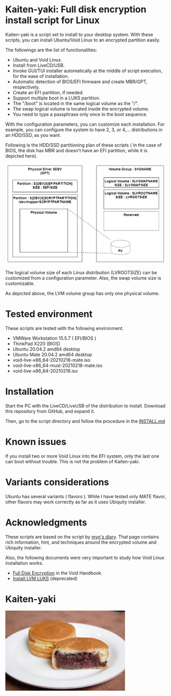 # Kaiten-yaki: Full disk encryption install script for Linux
Kaiten-yaki is a script set to install to your desktop system. With these scripts, you can install Ubuntu/Void Linux to an encrypted partition easily. 

The followings are the list of functionalities: 
- Ubuntu and Void Linux.
- Install from LiveCD/USB.
- Invoke GUI/TUI installer automatically at the middle of script execution, for the ease of installation.
- Automatic detection of BIOS/EFI firmware and create MBR/GPT, respectively.
- Create an EFI partition, if needed.
- Support multiple boot in a LUKS partition.
- The "/boot" is located in the same logical volume as the "/". 
- The swap logical volume is located inside the encrypted volume. 
- You need to type a passphrase only once in the boot sequence. 

With the configuration parameters, you can customize each installation.  For example, you can configure the system to have 2, 3, or 4,... distributions in an HDD/SSD, as you want. 

Following is the HDD/SSD partitioning plan of these scripts ( In the case of BIOS, the disk has MBR and doesn't have an EFI partition, while it is depicted here). 

![Partition Diagram](image/partition_diagram_0.png)

The logical volume size of each Linux distribution (LVROOTSIZE) can be customized from a configuration parameter. Also, the swap volume size is customizable. 

As depicted above, the LVM volume group has only one physical volume. 

# Tested environment
These scripts are tested with the following environment. 
- VMWare Workstation 15.5.7 ( EFI/BIOS )
- ThinkPad X220 (BIOS)
- Ubuntu 20.04.2 amd64 desktop
- Ubuntu Mate 20.04.2 amd64 desktop
- void-live-x86_64-20210218-mate.iso
- void-live-x86_64-musl-20210218-mate.iso
- void-live-x86_64-20210218.iso

# Installation
Start the PC with the LiveCD/LiveUSB of the distribution to install. Download this repository from GitHub, and expand it. 

Then, go to the script directory and follow the procedure in the [INSTALL.md](INSTALL.md)

# Known issues
If you install two or more Void Linux into the EFI system, only the last one can boot without trouble. This is not the problem of Kaiten-yaki. 

# Variants considerations
Ubuntu has several variants ( flavors ). While I have tested only MATE flavor, other flavors may work correctly as far as it uses Ubiquity installer.

# Acknowledgments
These scripts are based on the script by [myn's diary](https://myn.hatenablog.jp/entry/install-ubuntu-focal-with-lvm-on-luks). That page contains rich information, hint, and techniques around the encrypted volume and Ubiquity installer. 

Also, the following documents were very important to study how Void Linux installation works. 
- [Full Disk Encryption](https://docs.voidlinux.org/installation/guides/fde.html) in the Void Handbook. 
- [Install LVM LUKS](https://wiki.voidlinux.org/Install_LVM_LUKS) (deprecated)
# Kaiten-yaki
![](image/i-like-kaiten-yaki.jpg)


